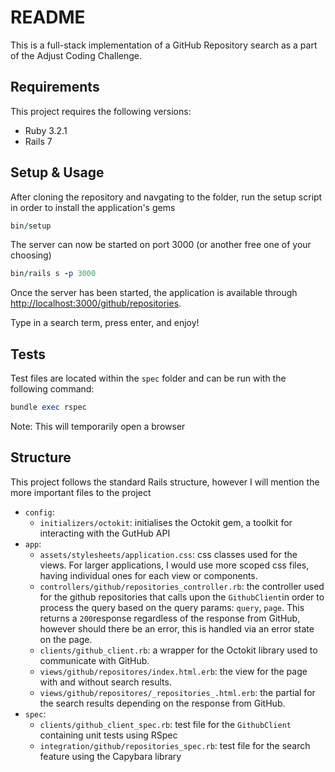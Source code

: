 # README

This is a full-stack implementation of a GitHub Repository search as a part of the Adjust Coding Challenge.

## Requirements

This project requires the following versions:

* Ruby 3.2.1
* Rails 7

## Setup & Usage

After cloning the repository and navgating to the folder, run the setup script in order to install the application's gems

```ruby
bin/setup
```

The server can now be started on port 3000 (or another free one of your choosing)

```ruby
bin/rails s -p 3000
```

Once the server has been started, the application is available through [http://localhost:3000/github/repositories](http://localhost:3000/github/repositories).

Type in a search term, press enter, and enjoy!


## Tests

Test files are located within the `spec` folder and can be run with the following command:

```ruby
bundle exec rspec
```

Note: This will temporarily open a browser


## Structure

This project follows the standard Rails structure, however I will mention the more important files to the project

* `config`:
    * `initializers/octokit`: initialises the Octokit gem, a toolkit for interacting with the GutHub API
* `app`:
    * `assets/stylesheets/application.css`: css classes used for the views. For larger applications, I would use more scoped css files, having individual ones for each view or components.
    * `controllers/github/repositories_controller.rb`: the controller used for the github repositories that calls upon the `GithubClient`in order to process the query based on the query params: `query`, `page`. This returns a `200`response regardless of the response from GitHub, however should there be an error, this is handled via an error state on the page.
    * `clients/github_client.rb`: a wrapper for the Octokit library used to communicate with GitHub. 
    * `views/github/repositores/index.html.erb`: the view for the page with and without search results.
    * `views/github/repositores/_repositories_.html.erb`: the partial for the search results depending on the response from GitHub.
* `spec`:
    * `clients/github_client_spec.rb`: test file for the `GithubClient` containing unit tests using RSpec
    * `integration/github/repositories_spec.rb`: test file for the search feature using the Capybara library
